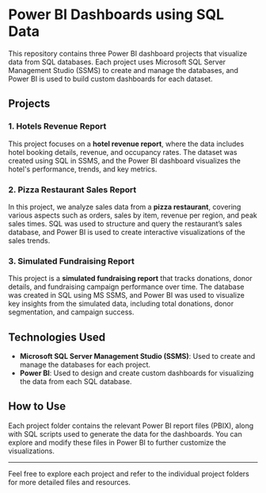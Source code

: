 # Power BI Dashboards using SQL Data

This repository contains three Power BI dashboard projects that visualize data from SQL databases. Each project uses Microsoft SQL Server Management Studio (SSMS) to create and manage the databases, and Power BI is used to build custom dashboards for each dataset.

## Projects

### 1. Hotels Revenue Report
This project focuses on a **hotel revenue report**, where the data includes hotel booking details, revenue, and occupancy rates. The dataset was created using SQL in SSMS, and the Power BI dashboard visualizes the hotel's performance, trends, and key metrics.

### 2. Pizza Restaurant Sales Report
In this project, we analyze sales data from a **pizza restaurant**, covering various aspects such as orders, sales by item, revenue per region, and peak sales times. SQL was used to structure and query the restaurant’s sales database, and Power BI is used to create interactive visualizations of the sales trends.

### 3. Simulated Fundraising Report
This project is a **simulated fundraising report** that tracks donations, donor details, and fundraising campaign performance over time. The database was created in SQL using MS SSMS, and Power BI was used to visualize key insights from the simulated data, including total donations, donor segmentation, and campaign success.

## Technologies Used
- **Microsoft SQL Server Management Studio (SSMS)**: Used to create and manage the databases for each project.
- **Power BI**: Used to design and create custom dashboards for visualizing the data from each SQL database.

## How to Use
Each project folder contains the relevant Power BI report files (PBIX), along with SQL scripts used to generate the data for the dashboards. You can explore and modify these files in Power BI to further customize the visualizations.

---

Feel free to explore each project and refer to the individual project folders for more detailed files and resources.
